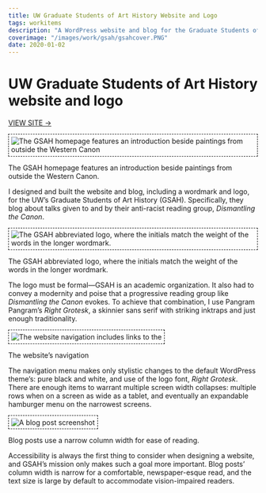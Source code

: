 ```yaml
---
title: UW Graduate Students of Art History Website and Logo
tags: workitems
description: "A WordPress website and blog for the Graduate Students of Art History, specifically their reading group, *Dismantling The Canon*"
coverimage: "/images/work/gsah/gsahcover.PNG"
date: 2020-01-02
---
```

<style>
	img {
		border: 1px dashed black;
		padding: .3rem;
	}
</style>

# UW Graduate Students of Art History website and logo

<p><a href="http://depts.washington.edu/gsah/">VIEW SITE &rarr;</a></p>

<img src="/images/work/gsah/gsahcover.PNG" alt="The GSAH homepage features an introduction beside paintings from outside the Western Canon">

<p class="caption">The GSAH homepage features an introduction beside paintings from outside the Western Canon.</p>

I designed and built the website and blog, including a wordmark and logo, for the UW’s Graduate Students of Art History (GSAH). Specifically, they blog about talks given to and by their anti-racist reading group, *Dismantling the Canon*.

<img src="/images/work/logos/gsahlogo.svg" alt="The GSAH abbreviated logo, where the initials match the weight of the words in the longer wordmark.">

<p class="caption">The GSAH abbreviated logo, where the initials match the weight of the words in the longer wordmark.</p>

The logo must be formal&mdash;GSAH is an academic organization. It also had to convey a modernity and poise that a progressive reading group like *Dismantling the Canon* evokes. To achieve that combination, I use Pangram Pangram’s *Right Grotesk*, a skinnier sans serif with striking inktraps and just enough traditionality.

<img src="/images/work/gsah/headerscreenshot.PNG" alt="The website navigation includes links to the ">

<p class="caption">The website’s navigation</p>

The navigation menu makes only stylistic changes to the default WordPress theme’s: pure black and white, and use of the logo font, *Right Grotesk*. There are enough items to warrant multiple screen width collapses: multiple rows when on a screen as wide as a tablet, and eventually an expandable hamburger menu on the narrowest screens.

<img src="/images/work/gsah/blogpostscreenshot.PNG" alt="A blog post screenshot">

<p class="caption">Blog posts use a narrow column width for ease of reading.</p>

Accessibility is always the first thing to consider when designing a website, and GSAH’s mission only makes such a goal more important. Blog posts’ column width is narrow for a comfortable, newspaper-esque read, and the text size is large by default to accommodate vision-impaired readers.